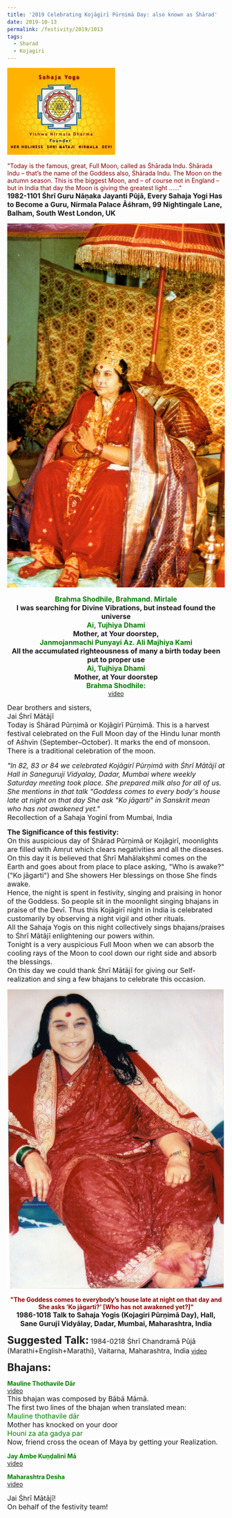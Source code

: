 ```yaml
---
title: '2019 Celebrating Kojāgirī Pūrṇimā Day: also known as Śhārad'
date: 2019-10-13
permalink: /festivity/2019/1013
tags:
  - Sharad
  - Kojagiri
---
```


![PICTURE 1](/images/image1.png)

<p>
<font color="DarkRed">"Today is the famous, great, Full Moon, called as Śhārada Indu. Śhārada Indu – that’s the name of the Goddess also, Śhārada Indu. The Moon on the autumn season. This is the biggest Moon, and – of course not in England – but in India that day the Moon is giving the greatest light ......"</font><br>
<font size="+0"><b>1982-1101 Śhrī Guru Nāṇaka Jayanti Pūjā, Every Sahaja Yogi Has to Become a Guru, Nirmala Palace Āśhram, 99 Nightingale Lane, Balham, South West London, UK</b></font>
</p>

<div style="text-align: center"><img src="/images/image210.png" /></div>

<p style="text-align:center;">
<font color="Green"><font size="+0"><b>Brahma Shodhile, Brahmand. Mirlale</b></font></font><br>
<font size="+0"><b>I was searching for Divine Vibrations, but instead found the universe</b></font><br>
<font color="Green"><font size="+0"><b>Ai, Tujhiya Dhami</b></font></font><br>
<font size="+0"><b>Mother, at Your doorstep,</b></font><br>
<font color="Green"><font size="+0"><b>Janmojanmachi Punyayi Az. Ali Majhiya Kami</b></font></font><br>
<font size="+0"><b>All the accumulated righteousness of many a birth today been put to proper use</b></font><br>
<font color="Green"><font size="+0"><b>Ai, Tujhiya Dhami</b></font></font><br>
<font size="+0"><b>Mother, at Your doorstep</b></font><br>
<font color="Green"><font size="+0"><b>Brahma Shodhile:</b></font></font><br>
<a href="https://www.youtube.com/watch?v=Lk_oRuRnvGo">video</a>
</p>

<p>
<font size="+0">Dear brothers and sisters,<br>
Jai Śhrī Mātājī<br>
Today is Śhārad Pūrṇimā or Kojāgirī Pūrṇimā. This is a harvest festival celebrated on the Full Moon day of the Hindu lunar month of Aśhvin (September–October). It marks the end of monsoon. There is a traditional celebration of the moon.</font>
</p>

<p>
<font size="+0"><i>"In 82, 83 or 84 we celebrated Kojāgirī Pūrṇimā with Śhrī Mātājī at Hall in Saneguruji Vidyalay, Dadar, Mumbai where weekly Saturday meeting took place. She prepared milk also for all of us.
She mentions in that talk "Goddess comes to every body's house late at night on that day She ask "Ko jāgarti" in Sanskrit mean who has not awakened yet."</i><br>
Recollection of a Sahaja Yoginī from Mumbai, India</font>
</p>

<p>
<font size="+0"><b>The Significance of this festivity:</b><br>
On this auspicious day of Śhārad Pūrṇimā or Kojāgirī, moonlights are filled with Amṛut which clears negativities and all the diseases.<br>
On this day it is believed that Śhrī Mahālakṣhmī comes on the Earth and goes about from place to place asking, "Who is awake?" ("Ko jāgarti") and She showers Her blessings on those She finds awake.<br> 
Hence, the night is spent in festivity, singing and praising in honor of the Goddess. So people sit in the moonlight singing bhajans in praise of the Devī. Thus this Kojāgirī night in India is celebrated customarily by observing a night vigil and other rituals.<br>
All the Sahaja Yogis on this night collectively sings bhajans/praises to Śhrī Mātājī enlightening our powers within.<br>
Tonight is a very auspicious Full Moon when we can absorb the cooling rays of the Moon to cool down our right side and absorb the blessings.<br>
On this day we could thank Śhrī Mātājī for giving our Self-realization and sing a few bhajans to celebrate this occasion.</font>
</p>

<div style="text-align: center"><img src="/images/image211.png" /></div>

<p style="text-align:center;">
<font color="DarkRed"><b>"The Goddess comes to everybody’s house late at night on that day and 
She asks ‘Ko jāgarti?’ [Who has not awakened yet?]"</b></font><br>
<font size="+0"><b>1986-1018 Talk to Sahaja Yogis (Kojagiri Pūrṇimā Day), Hall, Sane Gurujī Vidyālay, Dadar, Mumbai, Maharashtra, India</b></font>
</p>

<font size="+2"><b>Suggested Talk:</b></font> 
<font size="+0">1984-0218 Śhrī Chandramā Pūjā (Marathi+English+Marathi), Vaitarna, Maharashtra, India</font>
<a href="https://www.youtube.com/watch?v=jvM_S7HNjYM"> video</a><br>

<font size="+2"><b>Bhajans:</b></font>

<p>
<font color="green"><b>Mauline Thothavile Dār</b></font><br>
<a href="https://www.youtube.com/watch?v=TEFYMvTc6V0"> video</a><br>
<font size="+0">This bhajan was composed by Bābā Māmā.<br>
The first two lines of the bhajan when translated mean:<br>
<font color="green">Mauline thothavile dār</font><br>
Mother has knocked on your door<br>
<font color="green">Houni za ata gadya par</font><br>
Now, friend cross the ocean of Maya by getting your Realization.</font><br>
</p>

<p>
<font color="green"><b>Jay Ambe Kuṇḍalinī Mā</b></font><br>
<a href="https://www.youtube.com/watch?v=V98lTrcSZec">video</a>
</p>

<p>
<font color="green"><b>Maharashtra Desha</b></font><br>
<a href="https://www.youtube.com/watch?v=0gT3SnIwI4M">video</a>
</p>

<p>
<font size="+0">Jai Śhrī Mātājī!<br>
On behalf of the festivity team!</font>
</p>